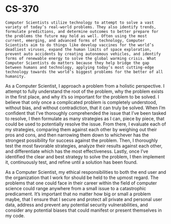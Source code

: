 # CS-370

	Computer Scientists utilize technology to attempt to solve a vast variety of today’s real-world problems. They also identify trends, formulate predictions, and determine outcomes to better prepare for the problems the future may hold as well. Often using the most current, emerging, and advanced forms of technology, Computer Scientists aim to do things like develop vaccines for the world’s deadliest viruses, expand the human limits of space exploration, prevent auto accidents by creating autonomous vehicles, and identify forms of renewable energy to solve the global warming crisis. What Computer Scientists do matters because they help bridge the gap between humans and technology, applying today’s most cutting-edge technology towards the world’s biggest problems for the better of all humanity. 


  As a Computer Scientist, I approach a problem from a holistic perspective. I attempt to fully understand the root of the problem, why the problem exists in the first place, and why it’s so important for the problem to be solved. I believe that only once a complicated problem is completely understood, without bias, and without contradiction, that it can truly be solved. When I’m confident that I’ve thoroughly comprehended the issue that I’ve been tasked to resolve, I then formulate as many strategies as I can, piece by piece, that could be used to potentially resolve the issue. From there, I evaluate each of my strategies, comparing them against each other by weighing out their pros and cons, and then narrowing them down to whichever has the strongest possibility for success against the problem. Then, I thoroughly test the most favorable strategies, analyze their results against each other, and differentiate which has the most effectiveness. Lastly, once I’ve identified the clear and best strategy to solve the problem, I then implement it, continuously test, and refine until a solution has been found.


  As a Computer Scientist, my ethical responsibilities to both the end user and the organization that I work for should be held to the upmost regard. The problems that one could face in their career within the field of computer science could range anywhere from a small issue to a catastrophic predicament. It’s important that no matter how big or small a problem maybe, that I ensure that I secure and protect all private and personal user data, address and prevent any potential security vulnerabilities, and consider any potential biases that could manifest or present themselves in my code. 
